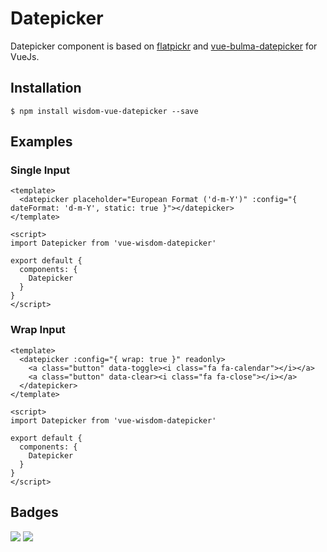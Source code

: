 # Datepicker

Datepicker component is based on [flatpickr](https://github.com/chmln/flatpickr) and [vue-bulma-datepicker](https://github.com/vue-bulma/datepicker) for VueJs.

## Installation

```
$ npm install wisdom-vue-datepicker --save
```

## Examples

### Single Input

```vue
<template>
  <datepicker placeholder="European Format ('d-m-Y')" :config="{ dateFormat: 'd-m-Y', static: true }"></datepicker>
</template>

<script>
import Datepicker from 'vue-wisdom-datepicker'

export default {
  components: {
    Datepicker
  }
}
</script>
```

### Wrap Input

```vue
<template>
  <datepicker :config="{ wrap: true }" readonly>
    <a class="button" data-toggle><i class="fa fa-calendar"></i></a>
    <a class="button" data-clear><i class="fa fa-close"></i></a>
  </datepicker>
</template>

<script>
import Datepicker from 'vue-wisdom-datepicker'

export default {
  components: {
    Datepicker
  }
}
</script>
```

## Badges

![](https://img.shields.io/badge/license-GPL-blue.svg)
![](https://img.shields.io/badge/status-stable-green.svg)
